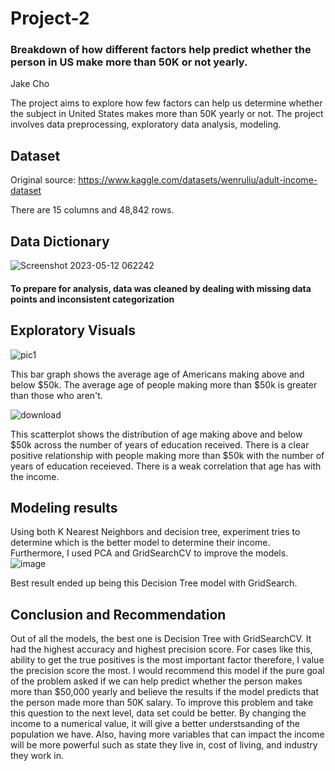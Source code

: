 # Project-2
### Breakdown of how different factors help predict whether the person in US make more than 50K or not yearly.
Jake Cho

The project aims to explore how few factors can help us determine whether the subject in United States makes more than 50K yearly or not. The project involves data preprocessing, exploratory data analysis, modeling. 

## Dataset

Original source: https://www.kaggle.com/datasets/wenruliu/adult-income-dataset

There are 15 columns and 48,842 rows.


## Data Dictionary
![Screenshot 2023-05-12 062242](https://github.com/jakecho1108/Project-2/assets/61045591/1fcc2659-aee3-421c-b243-1f40ea3fc373)

#### To prepare for analysis, data was cleaned by dealing with missing data points and inconsistent categorization 

## Exploratory Visuals

![pic1](https://github.com/jakecho1108/Project-2/assets/61045591/577004cd-cecb-4406-b945-c5ba435896fb)

This bar graph shows the average age of Americans making above and below $50k. The average age of people making more than $50k is greater than those who aren't.

![download](https://github.com/jakecho1108/Project-2/assets/61045591/f240583d-b5ab-40fb-be4f-7831f7c7387d)

This scatterplot shows the distribution of age  making above and below $50k across the number of years of education received. There is a clear positive relationship with people making more than $50k with the number of years of education receieved. There is a weak correlation that age has with the income. 

## Modeling results

Using both K Nearest Neighbors and decision tree, experiment tries to determine which is the better model to determine their income. Furthermore, I used PCA and GridSearchCV to improve the models.
![image](https://github.com/jakecho1108/Project-2/assets/61045591/d56c8099-13d5-4b67-9dc8-761a08a72725)

Best result ended up being this Decision Tree model with GridSearch. 

## Conclusion and Recommendation

Out of all the models, the best one is Decision Tree with GridSearchCV. It had the highest accuracy and highest precision score. For cases like this, ability to get the true positives is the most important factor therefore, I value the precision score the most. I would recommend this model if the pure goal of the problem asked if we can help predict whether the person makes more than $50,000 yearly and believe the results if the model predicts that the person made more than 50K salary. To improve this problem and take this question to the next level, data set could be better. By changing the income to a numerical value, it will give a better understsanding of the population we have. Also, having more variables that can impact the income will be more powerful such as state they live in, cost of living, and industry they work in. 
